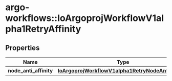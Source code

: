 # argo-workflows::IoArgoprojWorkflowV1alpha1RetryAffinity

## Properties
Name | Type | Description | Notes
------------ | ------------- | ------------- | -------------
**node_anti_affinity** | [**IoArgoprojWorkflowV1alpha1RetryNodeAntiAffinity**](IoArgoprojWorkflowV1alpha1RetryNodeAntiAffinity.md) |  | [optional] 


